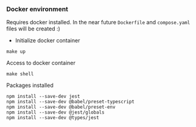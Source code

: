 ### Docker environment

Requires docker installed. In the near future `Dockerfile` and `compose.yaml` files will be created :)

- Initialize docker container
```
make up
```

Access to docker container
```
make shell
```

Packages installed
```
npm install --save-dev jest
npm install --save-dev @babel/preset-typescript
npm install --save-dev @babel/preset-env
npm install --save-dev @jest/globals
npm install --save-dev @types/jest
```